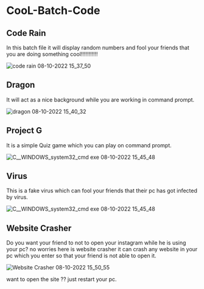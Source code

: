 # CooL-Batch-Code
<h2>Code Rain</h2>

In this batch file it will display random numbers and fool your friends that you are doing something cool!!!!!!!!!!!

![code rain 08-10-2022 15_37_50](https://user-images.githubusercontent.com/114807496/194702305-381d16f3-0636-403c-aa19-389549ccbf48.png)

<h2>Dragon</h2>

It will act as a nice background while you are working in command prompt.

![dragon 08-10-2022 15_40_32](https://user-images.githubusercontent.com/114807496/194702409-c94a6207-756b-4fdf-acc6-6b45d53b1c7d.png)

<h2>Project G</h2>

It is a simple Quiz game which you can play on command prompt.

![C__WINDOWS_system32_cmd exe 08-10-2022 15_45_48](https://user-images.githubusercontent.com/114807496/194702626-2cae786b-9f82-43c2-ae0b-0657d5c21cd7.png)

<h2>Virus</h2>

This is a fake virus which can fool your friends that their pc has got infected by virus.

![C__WINDOWS_system32_cmd exe 08-10-2022 15_45_48](https://user-images.githubusercontent.com/114807496/194702685-347dc73b-2a1e-4410-acca-702fb231c9cd.png)

<h2>Website  Crasher</h2>

Do you want your friend to not to open your instagram while he is using your pc? no worries here is website crasher it can crash any website in your pc which you enter so that your friend is not able to open it.

![Website Crasher 08-10-2022 15_50_55](https://user-images.githubusercontent.com/114807496/194702801-ce17ca4d-8cfb-411b-8683-432e4f470a1f.png)

want to open the site ?? just restart your pc.
